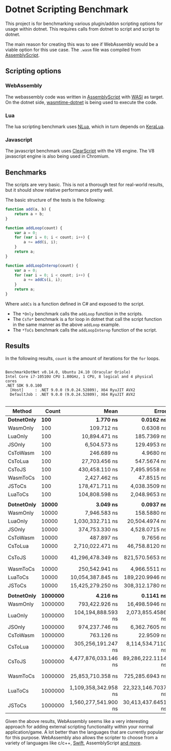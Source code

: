 # Dotnet Scripting Benchmark

This project is for benchmarking various plugin/addon scripting options for usage within dotnet.
This requires calls from dotnet to script and script to dotnet.

The main reason for creating this was to see if WebAssembly would be a viable option for this use case. The `.wasm` file
was compiled from [AssemblyScript](https://www.assemblyscript.org/).

## Scripting options

### WebAssembly

The webassembly code was written in [AssemblyScript](https://www.assemblyscript.org/)
with [WASI](https://github.com/AssemblyScript/wasi-shim) as target. On the dotnet
side, [wasmtime-dotnet](https://github.com/bytecodealliance/wasmtime-dotnet) is being used to execute the code.

### Lua

The lua scripting benchmark uses [NLua](https://github.com/NLua/NLua), which in turn depends
on [KeraLua](https://github.com/nlua/KeraLua).

### Javascript

The javascript benchmark uses [ClearScript](https://github.com/microsoft/ClearScript) with the V8 engine. The V8
javascript engine is also being used in Chromium.

## Benchmarks

The scripts are very basic. This is not a thorough test for real-world results, but it should show relative performance
pretty well.

The basic structure of the tests is the following:

```js
function add(a, b) {
    return a + b;
}

function addLoop(count) {
    var a = 0;
    for (var i = 0; i < count; i++) {
        a += add(i, i);
    }
    return a;
}

function addLoopInterop(count) {
    var a = 0;
    for (var i = 0; i < count; i++) {
        a += addCs(i, i);
    }
    return a;
}
```

Where `addCs` is a function defined in C# and exposed to the script.

- The `*Only` benchmark calls the `addLoop` function in the scripts.
- The `CsTo*` benchmark is a for loop in dotnet that call the script function in the same manner as the above `addLoop`
  example.
- The `*ToCs` benchmark calls the `addLoopInterop` function of the script.

## Results

In the following results, `count` is the amount of iterations for the `for` loops.

```

BenchmarkDotNet v0.14.0, Ubuntu 24.10 (Oracular Oriole)
Intel Core i7-10510U CPU 1.80GHz, 1 CPU, 8 logical and 4 physical cores
.NET SDK 9.0.100
  [Host]     : .NET 9.0.0 (9.0.24.52809), X64 RyuJIT AVX2
  DefaultJob : .NET 9.0.0 (9.0.24.52809), X64 RyuJIT AVX2


```

| Method         | Count       |                 Mean |              Error |              StdDev |            Ratio |       RatioSD |
|----------------|-------------|---------------------:|-------------------:|--------------------:|-----------------:|--------------:|
| **DotnetOnly** | **100**     |         **1.770 ns** |      **0.0162 ns** |       **0.0151 ns** |         **1.00** |      **0.01** |
| WasmOnly       | 100         |           109.712 ns |          0.6308 ns |           0.5268 ns |            62.00 |          0.59 |
| LuaOnly        | 100         |        10,894.471 ns |        185.7369 ns |         221.1065 ns |         6,156.39 |        132.38 |
| JSOnly         | 100         |         6,504.573 ns |        129.4953 ns |         212.7646 ns |         3,675.69 |        122.47 |
| CsToWasm       | 100         |           246.689 ns |          4.9680 ns |          12.3721 ns |           139.40 |          7.04 |
| CsToLua        | 100         |        27,703.456 ns |        547.5674 ns |       1,155.0057 ns |        15,655.04 |        659.92 |
| CsToJS         | 100         |       430,458.110 ns |      7,495.9558 ns |       7,697.7947 ns |       243,249.00 |      4,685.76 |
| WasmToCs       | 100         |         2,427.462 ns |         47.8515 ns |          55.1059 ns |         1,371.74 |         32.46 |
| JSToCs         | 100         |       178,471.711 ns |      4,038.3509 ns |      11,521.6433 ns |       100,853.17 |      6,532.28 |
| LuaToCs        | 100         |       104,808.598 ns |      2,048.9653 ns |       3,898.3698 ns |        59,226.64 |      2,234.62 |
|                |             |                      |                    |                     |                  |               |
| **DotnetOnly** | **10000**   |         **3.049 ns** |      **0.0937 ns** |       **0.2333 ns** |         **1.01** |      **0.11** |
| WasmOnly       | 10000       |         7,946.583 ns |        158.5880 ns |         357.9595 ns |         2,620.98 |        228.24 |
| LuaOnly        | 10000       |     1,030,332.711 ns |     20,504.4974 ns |      51,063.3178 ns |       339,829.75 |     30,418.13 |
| JSOnly         | 10000       |       374,753.330 ns |      4,528.0715 ns |       3,781.1448 ns |       123,603.11 |      9,311.29 |
| CsToWasm       | 10000       |           487.897 ns |          9.7656 ns |          23.0188 ns |           160.92 |         14.19 |
| CsToLua        | 10000       |     2,710,022.471 ns |     46,758.8120 ns |      67,060.0965 ns |       893,833.85 |     70,217.09 |
| CsToJS         | 10000       |    41,296,478.349 ns |    821,570.5653 ns |   1,732,971.2974 ns |    13,620,621.41 |  1,164,888.45 |
| WasmToCs       | 10000       |       250,542.941 ns |      4,966.5511 ns |      14,089.2799 ns |        82,635.39 |      7,717.26 |
| LuaToCs        | 10000       |    10,054,387.845 ns |    189,220.9946 ns |     158,008.1004 ns |     3,316,191.01 |    252,767.58 |
| JSToCs         | 10000       |    15,425,279.250 ns |    308,312.1780 ns |     400,892.9531 ns |     5,087,646.63 |    401,535.32 |
|                |             |                      |                    |                     |                  |               |
| **DotnetOnly** | **1000000** |         **4.216 ns** |      **0.1141 ns** |       **0.1442 ns** |         **1.00** |      **0.05** |
| WasmOnly       | 1000000     |       793,422.926 ns |     16,498.5946 ns |      45,717.5313 ns |       188,409.88 |     12,411.36 |
| LuaOnly        | 1000000     |   104,194,888.593 ns |  2,073,855.4586 ns |   5,463,365.1886 ns |    24,742,600.41 |  1,519,462.97 |
| JSOnly         | 1000000     |       974,237.746 ns |      6,362.7605 ns |       5,313.1932 ns |       231,347.00 |      7,610.29 |
| CsToWasm       | 1000000     |           763.126 ns |         22.9509 ns |          64.7335 ns |           181.22 |         16.39 |
| CsToLua        | 1000000     |   305,256,191.247 ns |  8,114,534.7110 ns |  23,019,586.0320 ns |    72,487,547.76 |  5,927,017.99 |
| CsToJS         | 1000000     | 4,477,876,033.146 ns | 89,286,222.1114 ns | 236,774,412.1304 ns | 1,063,337,164.36 | 65,701,595.34 |
| WasmToCs       | 1000000     |    25,853,710.358 ns |    725,285.6943 ns |   2,057,514.9448 ns |     6,139,341.70 |    525,492.26 |
| LuaToCs        | 1000000     | 1,109,358,342.958 ns | 22,323,146.7037 ns |  64,049,297.1778 ns |   263,433,365.71 | 17,384,145.34 |
| JSToCs         | 1000000     | 1,560,277,541.900 ns | 30,413,437.6451 ns |  54,059,858.7833 ns |   370,510,725.34 | 17,477,384.33 |

Given the above results, WebAssembly seems like a very interesting approach for adding external scripting functionality
within your normal application/game. A lot better than the languages that are currently popular for this purpose.
WebAssembly also allows the scripter to choose from a variety of languages like c/c++, [Swift](https://swiftwasm.org/),
AssemblyScript [and more](https://webassembly.org/getting-started/developers-guide/).
